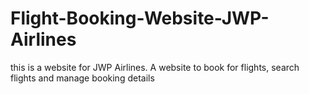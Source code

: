 # Flight-Booking-Website-JWP-Airlines
this is a website for JWP Airlines. A website to book for flights, search flights and manage booking details
